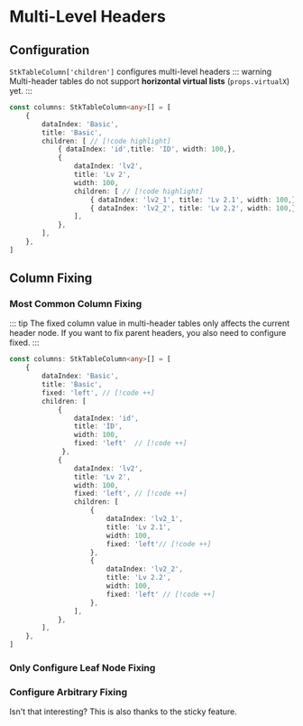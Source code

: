 # Multi-Level Headers
## Configuration
`StkTableColumn['children']` configures multi-level headers
::: warning
Multi-header tables do not support **horizontal virtual lists** (`props.virtualX`) yet.
:::

```ts 
const columns: StkTableColumn<any>[] = [
    {
        dataIndex: 'Basic',
        title: 'Basic',
        children: [ // [!code highlight]
            { dataIndex: 'id',title: 'ID', width: 100,},
            {
                dataIndex: 'lv2',
                title: 'Lv 2',
                width: 100,
                children: [ // [!code highlight]
                    { dataIndex: 'lv2_1', title: 'Lv 2.1', width: 100,}, 
                    { dataIndex: 'lv2_2', title: 'Lv 2.2', width: 100,},
                ],
            },
        ],
    },
]
```


<demo vue="basic/multi-header/MultiHeader.vue"></demo>


## Column Fixing
### Most Common Column Fixing
::: tip
The fixed column value in multi-header tables only affects the current header node. If you want to fix parent headers, you also need to configure fixed.
:::

```ts 
const columns: StkTableColumn<any>[] = [
    {
        dataIndex: 'Basic',
        title: 'Basic',
        fixed: 'left', // [!code ++]
        children: [
            { 
                dataIndex: 'id',
                title: 'ID',
                width: 100,
                fixed: 'left'  // [!code ++]
             },
            {
                dataIndex: 'lv2',
                title: 'Lv 2',
                width: 100,
                fixed: 'left', // [!code ++]
                children: [
                    { 
                        dataIndex: 'lv2_1',
                        title: 'Lv 2.1', 
                        width: 100, 
                        fixed: 'left'// [!code ++]
                    }, 
                    { 
                        dataIndex: 'lv2_2',
                        title: 'Lv 2.2', 
                        width: 100, 
                        fixed: 'left' // [!code ++]
                    }, 
                ],
            },
        ],
    },
]
```
<demo vue="basic/multi-header/MultiHeaderFixed.vue"></demo>
### Only Configure Leaf Node Fixing
<demo vue="basic/multi-header/MultiHeaderLeavesFixed.vue"></demo>
### Configure Arbitrary Fixing
<demo vue="basic/multi-header/MultiHeaderAnyFixed.vue"></demo>

Isn't that interesting? This is also thanks to the sticky feature.








